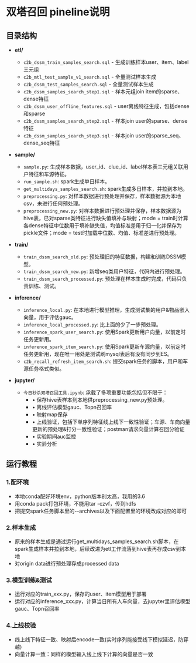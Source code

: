 # 双塔召回 pineline说明

## 目录结构
- **etl/**
  - `c2b_dssm_train_samples_search.sql` - 生成训练样本user、item、label三元组
  - `c2b_mtl_test_sample_v1_search.sql` - 全量测试样本生成
  - `c2b_dssm_test_samples_search.sql` - 全量测试样本生成
  - `c2b_dssm_samples_search_step1.sql` - 样本元组join item的sparse、dense特征
  - `c2b_dssm_user_offline_features.sql` - user离线特征生成，包括dense和sparse
  - `c2b_dssm_samples_search_step2.sql` - 样本join user的sparse、dense特征
  - `c2b_dssm_samples_search_step3.sql` - 样本join user的sparse_seq、dense_seq特征

- **sample/**
  - `sample.py`: 生成样本数据，user_id、clue_id、label样本表三元组关联用户特征和车源特征。
  - `run_sample.sh`: spark生成单日样本。
  - `get_multidays_samples_search.sh`: spark生成多日样本，并拉到本地。
  - `preprocessing.py`: 对样本数据进行预处理并保存，样本数据源为本地csv，未进行任何预处理。
  - `preprocessing_new.py`: 对样本数据进行预处理并保存，样本数据源为hive表，已对sparse类特征进行缺失值填补与映射；mode = train时计算各dense特征中位数用于填补缺失值，均值标准差用于归一化并保存为pickle文件；mode = test时加载中位数、均值、标准差进行预处理。

- **train/**
  - `train_dssm_search_old.py`: 预处理旧的特征数据，构建和训练DSSM模型。
  - `train_dssm_search_new.py`: 新增seq类用户特征，代码内进行预处理。
  - `train_dssm_search_processed.py`: 预处理在样本生成时完成，代码只负责训练、测试。

- **inference/**
  - `inference_local.py`: 在本地进行模型推理，生成测试集的用户&物品嵌入向量，用于评估gauc。
  - `inference_local_processed.py`: 比上面的少了一步预处理。
  - `inference_spark_user_search.py`: 使用Spark更新用户向量，以前定时任务更新用。
  - `inference_spark_item_search.py`: 使用Spark更新车源向量，以前定时任务更新用，现在唯一用处是测试刷mysql表后有没有同步到ES。
  - `c2b_recall_refresh_item_search.sh`: 提交spark任务的脚本，用户和车源任务格式类似。
    

- **jupyter/**
  - `今日秒杀双塔召回工具.ipynb`: 承载了多项重要功能包括但不限于：
    - • 保存hive表样本到本地供preprocessing_new.py预处理。
    - • 离线评估模型gauc、Topn召回率
    - • 映射map保存
    - • 上线验证，包括下单序列特征线上线下一致性验证；车源、车商向量更新的预处理&打分一致性验证；postman请求向量计算召回分验证
    - • 实验期间auc监控
    - • 实验分析

## 运行教程
### 1.配环境
- 本地conda配好环境env，python版本别太高，我用的3.6
- 用conda pack打包环境，不能用tar -czvf，传到hdfs
- 把提交spark任务脚本里的--archives以及下面配置里的环境改成对应的即可
### 2.样本生成
- 原来的样本生成是通过运行get_multidays_samples_search.sh脚本，在spark生成样本并拉到本地，后续改进为etl工作流落到hive表再存成csv到本地
- 对origin data进行预处理存成processed data
### 3.模型训练&测试
- 运行对应的train_xxx.py，保存的user、item模型用于部署
- 运行对应的inference_xxx.py，计算当日所有人车向量，去jupyter里评估模型gauc、Topn召回率
### 4.上线校验
- 线上线下特征一致、映射后encode一致(实时序列能接受线下模拟延迟，防穿越)
- 向量计算一致：同样的模型输入线上线下计算的向量是否一致
